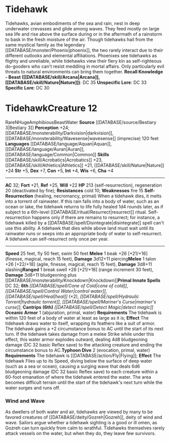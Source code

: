 ﻿---
ac: '32'
alignment: N
all_resistance: null
burrow_speed: null
charisma: '+4'
climb_speed: null
constitution: '+5'
creature_ability:
- Oceanic Armor
- Self-Resurrection
- Typhoon Dive
creature_family: null
description: 'Tidehawks, avian embodiments of the sea and rain, nest in deep underwater
  crevasses and glide among waves. They feed mostly on large sea life and rise above
  the surface during or in the aftermath of a rainstorm to bask in the fresh moisture
  of the air.<br/><br/> Though tidehawks hail from the same mystical family as the
  legendary [[DATABASE/monster/Phoenix|phoenix]] , the two rarely interact due to
  their different outlooks and elemental affiliations. Phoenixes see tidehawks as
  flighty and unreliable, while tidehawks view their fiery kin as self-righteous do-gooders
  who can''t resist meddling in mortal affairs. Only particularly evil threats to
  natural environments can bring them together.<br/><br/><b><u>Recall Knowledge -
  Beast</u> ( [[DATABASE/skill/Arcana|Arcana]] , [[DATABASE/skill/Nature|Nature]]
  )</b>: DC 35<br/><b><u>Unspecific Lore</u></b>: DC 33<br/><b><u>Specific Lore</u></b>:
  DC 30'
dexterity: '+7'
element: Water
fly_speed: '50'
fortitude: '+21'
hardness: null
hp: 213 (self-resurrection)
id: '1337'
immunity: null
intelligence: '+4'
land_speed: '25'
language:
- '[[DATABASE/language/Aquan|Aquan]]'
- '[[DATABASE/language/Auran|Auran]]'
- '[[DATABASE/language/Common|Common]]'
level: '12'
max_speed: '50'
name: Tidehawk
perception: '+24'
rarity: Rare
reflex: '+25'
resistance:
- cold 10
rus_type_level: null
school: null
sense:
- '[[DATABASE/monsterability/Darkvision|darkvision]]'
- '[[DATABASE/monsterability/Wavesense|wavesense]] (imprecise) 120 feet'
size: Huge
skill:
- '[[DATABASE/skill/Acrobatics|Acrobatics]] +23'
- '[[DATABASE/skill/Athletics|Athletics]] +21'
- '[[DATABASE/skill/Nature|Nature]] +24'
source: '[[DATABASE/source/Bestiary 3|Bestiary 3]]'
speed:
- 25 feet
- fly 50 feet
- swim 50 feet
spell:
- '[[DATABASE/spell/Cone of Cold|Cone of Cold]]'
- '[[DATABASE/spell/Control Water|ControlWater]]'
- '[[DATABASE/spell/Detect Magic|Detect Magic]]'
- '[[DATABASE/spell/Heal|Heal]]'
- '[[DATABASE/spell/Hydraulic Torrent|Hydraulic Torrent]]'
- '[[DATABASE/spell/Mariner''s Curse|Mariner''s Curse]]'
strength: '+5'
strength_req: '5'
strongest_save:
- Reflex
swim_speed: '50'
trait:
- '[[DATABASE/trait/Amphibious|Amphibious]]'
- '[[DATABASE/trait/Beast|Beast]]'
- '[[DATABASE/trait/Rare|Rare]]'
- '[[DATABASE/trait/Water|Water]]'
type: Creature
vision: Darkvision
weakest_save:
- Fortitude
weakness:
- fire 15
will: '+22'
wisdom: '+6'

---
# Tidehawk

Tidehawks, avian embodiments of the sea and rain, nest in deep underwater crevasses and glide among waves. They feed mostly on large sea life and rise above the surface during or in the aftermath of a rainstorm to bask in the fresh moisture of the air.
 Though tidehawks hail from the same mystical family as the legendary [[DATABASE/monster/Phoenix|phoenix]], the two rarely interact due to their different outlooks and elemental affiliations. Phoenixes see tidehawks as flighty and unreliable, while tidehawks view their fiery kin as self-righteous do-gooders who can't resist meddling in mortal affairs. Only particularly evil threats to natural environments can bring them together.
**Recall Knowledge - Beast ([[DATABASE/skill/Arcana|Arcana]], [[DATABASE/skill/Nature|Nature]])**: DC 35
**Unspecific Lore**: DC 33
**Specific Lore**: DC 30

# Tidehawk<span class="item-type">Creature 12</span>

<span class="trait-rare item-trait">Rare</span><span class="trait-alignment item-trait">N</span><span class="trait-size item-trait">Huge</span><span class="item-trait">Amphibious</span><span class="item-trait">Beast</span><span class="item-trait">Water</span>
**Source** [[DATABASE/source/Bestiary 3|Bestiary 3]]
**Perception** +24; [[DATABASE/monsterability/Darkvision|darkvision]], [[DATABASE/monsterability/Wavesense|wavesense]] (imprecise) 120 feet
**Languages** [[DATABASE/language/Aquan|Aquan]], [[DATABASE/language/Auran|Auran]], [[DATABASE/language/Common|Common]]
**Skills** [[DATABASE/skill/Acrobatics|Acrobatics]] +23, [[DATABASE/skill/Athletics|Athletics]] +21, [[DATABASE/skill/Nature|Nature]] +24
**Str** +5, **Dex** +7, **Con** +5, **Int** +4, **Wis** +6, **Cha** +4

---
**AC** 32; **Fort** +21, **Ref** +25, **Will** +22
**HP** 213 (self-resurrection), regeneration 20 (deactivated by fire); **Resistances** cold 10; **Weaknesses** fire 15
<span class="in-box-ability">**Self-Resurrection** (healing, necromancy, primal) When a tidehawk dies, it melts into a torrent of rainwater. If this rain falls into a body of water, such as an ocean or lake, the tidehawk returns to life fully healed 1d4 rounds later, as if subject to a 6th-level [[DATABASE/ritual/Resurrect|resurrect]] ritual. Self-resurrection happens only if there are remains to resurrect; for instance, a tidehawk killed by a [[DATABASE/spell/Disintegrate|disintegrate]] spell can't use this ability. A tidehawk that dies while above land must wait until its rainwater runs or seeps into an appropriate body of water to self-resurrect. A tidehawk can self-resurrect only once per year.</span>

---
**Speed** 25 feet, fly 50 feet, swim 50 feet
<span class="in-box-ability">**Melee** <span class="action-icon">1</span> beak +26 [+21/+16] (finesse, magical, reach 15 feet), **Damage** 3d12+11 piercing</span><span class="in-box-ability">**Melee** <span class="action-icon">1</span> talon +26 [+22/+18] (agile, finesse, magical, reach 15 feet), **Damage** 3d8+11 slashing</span><span class="in-box-ability">**Ranged** <span class="action-icon">1</span> break swell +26 [+21/+16] (range increment 30 feet), **Damage** 3d8+11 bludgeoning plus [[DATABASE/monsterability/Knockdown|Knockdown]]</span>**Primal Innate Spells** DC 32; **6th** _[[DATABASE/spell/Cone of Cold|cone of cold]]_, _[[DATABASE/spell/Control Water|control water]]_, _[[DATABASE/spell/Heal|heal]]_ (×2), _[[DATABASE/spell/Hydraulic Torrent|hydraulic torrent]]_, _[[DATABASE/spell/Mariner's Curse|mariner's curse]]_; **Cantrips** **(6th)** _[[DATABASE/spell/Detect Magic|detect magic]]_
<span class="in-box-ability">**Oceanic Armor** <span class="action-icon">1</span> (abjuration, primal, water) **Requirements** The tidehawk is within 120 feet of a body of water at least as large as it is; **Effect** The tidehawk draws water to itself, wrapping its feathers like a suit of armor. The tidehawk gains a +2 circumstance bonus to AC until the start of its next turn. If the tidehawk takes damage from a melee Strike while under this effect, this water armor explodes outward, dealing 4d8 bludgeoning damage (DC 32 basic Reflex save) to the attacking creature and ending the circumstance bonus to AC.</span><span class="in-box-ability">**Typhoon Dive** <span class="action-icon">2</span> (evocation, primal, water) **Requirements** The tidehawk is [[DATABASE/action/Fly|Flying]]; **Effect** The tidehawk Flies up to its Speed, diving below the surface of deep water (such as a sea or ocean), causing a surging wave that deals 6d6 bludgeoning damage (DC 32 basic Reflex save) to each creature within a 60-foot emanation of where the tidehawk entered the water. The area becomes difficult terrain until the start of the tidehawk's next turn while the water surges and runs off.</span>

###  Wind and Wave

As dwellers of both water and air, tidehawks are viewed by many to be favored creatures of [[DATABASE/deity/Gozreh|Gozreh]], deity of wind and wave. Sailors argue whether a tidehawk sighting is a good or ill omen, as Gozreh can turn quickly from calm to wrathful. Tidehawks themselves rarely attack vessels on the water, but when they do, they leave few survivors.